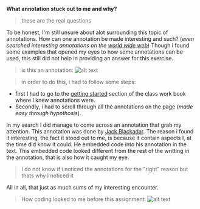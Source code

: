 **What annotation stuck out to me and why?**
>these are the real questions

To be honest, I'm still unsure about alot surrounding this topic of annotations. How can one annotation be made interesting and such? (*even searched interesting annotations on the [world wide web](http://fivecoolthings.blogspot.ca/search/label/)*) Though i found some examples that opened my eyes to how some annotations can be used, this still did not help in providing an answer for this exercise. 
>is this an annotation: ![alt text](https://c1.staticflickr.com/2/1674/25942679223_d6788d2bda_b.jpg)

>in order to do this, i  had to follow some steps:
* first I had to go to the [getting started](http://workbook.craftingdigitalhistory.ca/module-1/Exercises/) section of the class work book where I knew annotations were.
* Secondly, i had to scroll through all the annotations on the page (*made easy through hypothosis*).

In my search I did manage to come across an annotation that  grab my attention. This annotation was done by [Jack Blackadar](https://hyp.is/Fb7-dmK7EeeiadsuRIhoig/workbook.craftingdigitalhistory.ca/introduction/crafting-digital-history/). The reason i found it interesting, the fact it stood out to me, is because it contain aspects I, at the time did know it could. He embedded code into his annotation in the text. This embedded code looked different from the rest of the writting in the annotation, that is also how it caught my eye. 
>I do not know if i noticed the annotations for the "right" reason but thats why I noticed it

All in all, that just as much sums of my interesting encounter.
>How coding looked to me before this assignment: ![alt text](https://www.webyseo.es/wp-content/uploads/2016/02/htmlcodigo.jpg)
